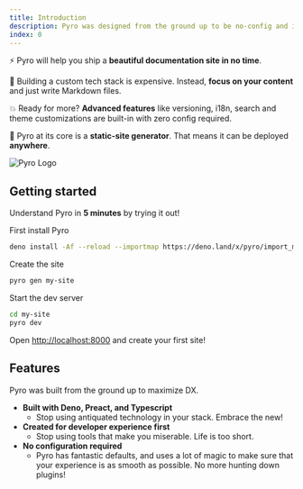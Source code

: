 ```yaml
---
title: Introduction
description: Pyro was designed from the ground up to be no-config and incredibly fast.
index: 0
---
```


⚡️ Pyro will help you ship a **beautiful documentation site in no time**.

💸 Building a custom tech stack is expensive. Instead, **focus on your content**
and just write Markdown files.

💥 Ready for more? **Advanced features** like versioning, i18n, search and theme
customizations are built-in with zero config required.

🧐 Pyro at its core is a **static-site generator**. That means it can be
deployed **anywhere**.

![Pyro Logo](/pyro_bg.png)

## Getting started

Understand Pyro in **5 minutes** by trying it out!

First install Pyro

```bash
deno install -Af --reload --importmap https://deno.land/x/pyro/import_map.json -n pyro https://deno.land/x/pyro/cli.ts
```

Create the site

```bash
pyro gen my-site
```

Start the dev server

```bash
cd my-site
pyro dev
```

Open [http://localhost:8000](http://localhost:8000) and create your first site!

## Features

Pyro was built from the ground up to maximize DX.

- **Built with Deno, Preact, and Typescript**
  - Stop using antiquated technology in your stack. Embrace the new!
- **Created for developer experience first**
  - Stop using tools that make you miserable. Life is too short.
- **No configuration required**
  - Pyro has fantastic defaults, and uses a lot of magic to make sure that your
    experience is as smooth as possible. No more hunting down plugins!

